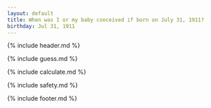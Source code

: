 ```yaml
---
layout: default
title: When was I or my baby conceived if born on July 31, 1911?
birthday: Jul 31, 1911
---
```


{% include header.md %}

{% include guess.md %}

{% include calculate.md %}

{% include safety.md %}

{% include footer.md %}



